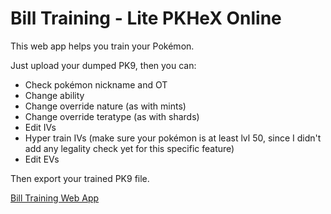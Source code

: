 # Bill Training - Lite PKHeX Online
This web app helps you train your Pokémon.

Just upload your dumped PK9, then you can:

- Check pokémon nickname and OT
- Change ability
- Change override nature (as with mints)
- Change override teratype (as with shards)
- Edit IVs
- Hyper train IVs (make sure your pokémon is at least lvl 50, since I didn't add any legality check yet for this specific feature)
- Edit EVs

Then export your trained PK9 file.

[Bill Training Web App](https://mauriziocarlini.github.io/billtraining/)

